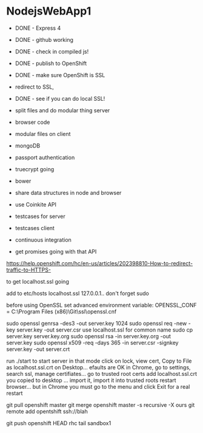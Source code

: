 ﻿# NodejsWebApp1

- DONE - Express 4
- DONE - github working
- DONE - check in compiled js!
- DONE - publish to OpenShift
- DONE - make sure OpenShift is SSL
- redirect to SSL, 
- DONE - see if you can do local SSL!
- split files and do modular thing server
- browser code
- modular files on client
- mongoDB
- passport authentication
- truecrypt going
- bower
- share data structures in node and browser

- use Coinkite API
- testcases for server
- testcases client
- continuous integration
- get promises going with that API

https://help.openshift.com/hc/en-us/articles/202398810-How-to-redirect-traffic-to-HTTPS-



to get localhost.ssl going

add to etc/hosts localhost.ssl 127.0.0.1.. don't forget sudo

before using OpenSSL set advanced environment variable:
OPENSSL_CONF = 
C:\Program Files (x86)\Git\ssl\openssl.cnf

sudo openssl genrsa -des3 -out server.key 1024
sudo openssl req -new -key server.key -out server.csr
  use localhost.ssl for common name
sudo cp server.key server.key.org
sudo openssl rsa -in server.key.org -out server.key
 sudo openssl x509 -req -days 365 -in server.csr -signkey server.key -out server.crt

run ./start to start server in that mode
click on lock, view cert, Copy to File as localhost.ssl.crt on Desktop... efaults are OK
in Chrome, go to settings, search ssl, manage certifiates...
go to trusted root certs
add localhost.ssl.crt you copied to desktop ... import it, 
import it into trusted roots
 restart browser... but in Chrome you must go to the menu and click Exit for a real restart




git pull openshift master
git merge openshift master -s recursive -X ours
git remote add opentshift ssh://blah


git push openshift HEAD
rhc tail sandbox1

